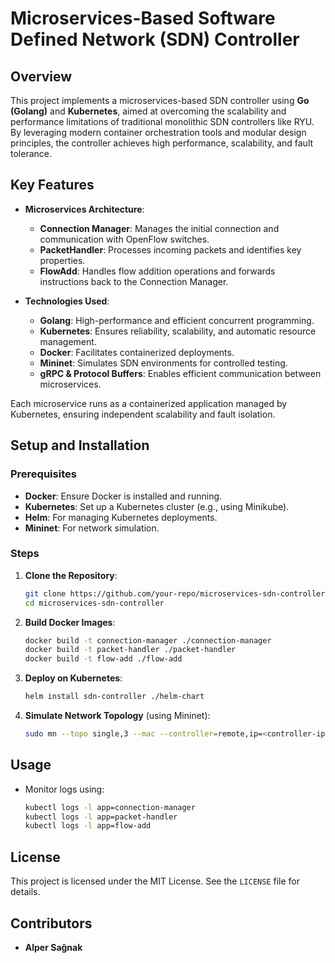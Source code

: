 # Microservices-Based Software Defined Network (SDN) Controller

## Overview

This project implements a microservices-based SDN controller using **Go (Golang)** and **Kubernetes**, aimed at overcoming the scalability and performance limitations of traditional monolithic SDN controllers like RYU. By leveraging modern container orchestration tools and modular design principles, the controller achieves high performance, scalability, and fault tolerance.

## Key Features

- **Microservices Architecture**: 
  - **Connection Manager**: Manages the initial connection and communication with OpenFlow switches.
  - **PacketHandler**: Processes incoming packets and identifies key properties.
  - **FlowAdd**: Handles flow addition operations and forwards instructions back to the Connection Manager.

- **Technologies Used**:
  - **Golang**: High-performance and efficient concurrent programming.
  - **Kubernetes**: Ensures reliability, scalability, and automatic resource management.
  - **Docker**: Facilitates containerized deployments.
  - **Mininet**: Simulates SDN environments for controlled testing.
  - **gRPC & Protocol Buffers**: Enables efficient communication between microservices.


Each microservice runs as a containerized application managed by Kubernetes, ensuring independent scalability and fault isolation.

## Setup and Installation

### Prerequisites

- **Docker**: Ensure Docker is installed and running.
- **Kubernetes**: Set up a Kubernetes cluster (e.g., using Minikube).
- **Helm**: For managing Kubernetes deployments.
- **Mininet**: For network simulation.

### Steps

1. **Clone the Repository**:
    ```bash
    git clone https://github.com/your-repo/microservices-sdn-controller.git
    cd microservices-sdn-controller
    ```

2. **Build Docker Images**:
    ```bash
    docker build -t connection-manager ./connection-manager
    docker build -t packet-handler ./packet-handler
    docker build -t flow-add ./flow-add
    ```

3. **Deploy on Kubernetes**:
    ```bash
    helm install sdn-controller ./helm-chart
    ```

4. **Simulate Network Topology** (using Mininet):
    ```bash
    sudo mn --topo single,3 --mac --controller=remote,ip=<controller-ip>,port=6633 --switch ovsk
    ```

## Usage

- Monitor logs using:
  ```bash
  kubectl logs -l app=connection-manager
  kubectl logs -l app=packet-handler
  kubectl logs -l app=flow-add
  ```


## License

This project is licensed under the MIT License. See the `LICENSE` file for details.

## Contributors

- **Alper Sağnak**

